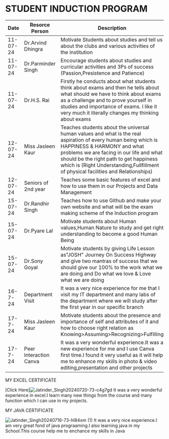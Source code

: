 # STUDENT INDUCTION PROGRAM

| Date | Resorce Person | Description |
|-----|---|---|
| 11-07-24 | Dr.Arvind Dhingra | Motivate Students about studies and tell us about the clubs and various activities of the institution |
| 11-07-24 | Dr.Parminder Singh |Encourage students about studies and curricular activities and 3Ps of success (Passion,Presistence and Patience) |
| 11-07-24 | Dr.H.S. Rai | Firstly he conducts about what students think about exams and then he tells about what should we have to think about exams as a challenge and to prove yourself in studies and importance of exams. I like it very much it literally changes my thinking about exams |
| 12-07-24 | Miss Jasleen Kaur | Teaches students about the universal human values and what is the real aspiration of every human being which is HAPPINESS & HARMONY and what problems we are facing in our life and what should be the right path to get happiness which is (Right Understanding,Fullfillment of physical facilities and Relationships) |
| 12-07-24 | Seniors of 2nd year | Teaches some basic features of excel and how to use them in our Projects and Data Management |
| 15-07-24 | Dr.Randhir Singh | Teaches how to use Github and make your own website and what will be the exam making scheme of the Induction program |
| 15-07-24 | Dr.Pyare Lal | Motivate students about Human values,Human Nature to study and get right understanding to become a good Human Being |
| 15-07-24 | Dr.Sony Goyal | Motivate students by giving Life Lesson as"JOSH" Journey On Success Highway and give two mantras of success that we should give our 100% to the work what we are doing and Do what we love & Love what we are doing |
| 16-7-24 | Department Visit | It was a very nice experience for me that I visit my IT department and many labs of the department where we will study after the first year in our specific branch |
| 17-7-24 | Miss Jasleen Kaur | Motivate students about the presence and importance of self and attributes of it and how to choose right relation as Knowing>Assuming>Recognizing>Fulfilling |
| 17-7-24 | Peer Interaction Canva | It was a very wonderful experience.It was a new experience for me and I use Canva first time.I found it very useful as it will help me to enhance my skills in photo & video editing,presentation and other projects|

MY EXCEL CERTIFICATE

[Click Here]![Jatinder_Singh20240720-73-c4g7gd](https://github.com/user-attachments/assets/8a4c7405-1f0a-4f31-bcc8-e2a59d65e797)
It was a very wonderful experience in excel.I learn many new things from the course and many function which I can use in my projects.

 MY JAVA CERTIFICATE

![Jatinder_Singh20240716-73-hl84xm (1)](https://github.com/user-attachments/assets/0b6bc90c-808a-4a8e-b643-b25b45755e38)
It was a very nice experience.I am very great fond of java prograaming.I also learning java in my School.This course help me to enchance my skills in Java

